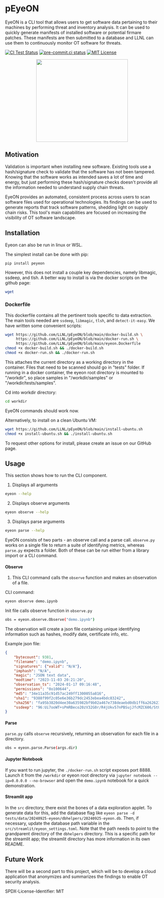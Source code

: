 # pEyeON

EyeON is a CLI tool that allows users to get software data pertaining to their machines by performing threat and inventory analysis. It can be used to quickly generate manifests of installed software or potential firmare patches. These manifests are then submitted to a database and LLNL can use them to continuously monitor OT software for threats.

[![CI Test Status](https://github.com/LLNL/pEyeON/actions/workflows/unittest.yml/badge.svg)](https://github.com/LLNL/pEyeON/actions/workflows/unittest.yml)
[![pre-commit.ci status](https://results.pre-commit.ci/badge/github/LLNL/pEyeON/main.svg)]()
[![MIT License](https://img.shields.io/badge/License-MIT-blue.svg)](https://github.com/LLNL/pEyeON/blob/main/LICENSE)

<p align="center">
<img src="Photo/EyeON_Mascot.png" width="300" height="270">

## Motivation

Validation is important when installing new software. Existing tools use a hash/signature check to validate that the software has not been tampered. Knowing that the software works as intended saves a lot of time and energy, but just performing these hash/signature checks doesn't provide all the information needed to understand supply chain threats. 

EyeON provides an automated, consistent process across users to scan software files used for operational technologies. Its findings can be used to generate reports that track software patterns, shedding light on supply chain risks. This tool's main capabilities are focused on increasing the visibility of OT software landscape. 

## Installation
Eyeon can also be run in linux or WSL.

The simplest install can be done with pip:
```bash
pip install peyeon
```

However, this does not install a couple key dependencies, namely libmagic, ssdeep, and tlsh. A better way to install is via the docker scripts on the github page:
```bash
wget 
```


### Dockerfile
This dockerfile contains all the pertinent tools specific to data extraction. The main tools needed are `ssdeep`, `libmagic`, `tlsh`, and `detect-it-easy`. We have written some convenient scripts:
```bash
wget https://github.com/LLNL/pEyeON/blob/main/docker-build.sh \
     https://github.com/LLNL/pEyeON/blob/main/docker-run.sh \
     https://github.com/LLNL/pEyeON/blob/main/eyeon.Dockerfile
chmod +x docker-build.sh && ./docker-build.sh
chmod +x docker-run.sh && ./docker-run.sh
```

This attaches the current directory as a working directory in the container. Files that need to be scanned should go in "tests" folder. If running in a docker container, the eyeon root directory is mounted to "/workdir", so place samples in "/workdir/samples" or "/workdir/tests/samples".

Cd into workdir directory:
```bash
cd workdir
```

EyeON commands should work now.

Alternatively, to install on a clean Ubuntu VM:
```bash
wget https://github.com/LLNL/pEyeON/blob/main/install-ubuntu.sh
chmod +x install-ubuntu.sh && ./install-ubuntu.sh
```

To request other options for install, please create an issue on our GitHub page.


## Usage

This section shows how to run the CLI component. 

1. Displays all arguments 
```bash
eyeon --help
```

2. Displays observe arguments 
```bash
eyeon observe --help
```

3. Displays parse arguments 
```bash
eyeon parse --help
```

EyeON consists of two parts - an observe call and a parse call. `observe.py` works on a single file to return a suite of identifying metrics, whereas `parse.py` expects a folder. Both of these can be run either from a library import or a CLI command.

#### Observe

1. This CLI command calls the `observe` function and makes an observation of a file. 

CLI command:

```bash
eyeon observe demo.ipynb
```

Init file calls observe function in `observe.py`

```bash
obs = eyeon.observe.Observe("demo.ipynb")
```
The observation will create a json file containing unique identifying information such as hashes, modify date, certificate info, etc.

Example json file:

```json
{
    "bytecount": 9381, 
    "filename": "demo.ipynb", 
    "signatures": {"valid": "N/A"}, 
    "imphash": "N/A", 
    "magic": "JSON text data", 
    "modtime": "2023-11-03 20:21:20", 
    "observation_ts": "2024-01-17 09:16:48", 
    "permissions": "0o100644", 
    "md5": "34e11a35c91d57ac249ff1300055a816", 
    "sha1": "9388f99f2c05e6e36b279dc2453ebea4bdc83242", 
    "sha256": "fa95b3820d4ee30a635982bf9b02a467e738deaebd0db1ff6a262623d762f60d", 
    "ssdeep": "96:Ui7ooWT+sPmRBeco20zV32G0r/R4jUkv57nPBSujJfcMZC606/StUbm/lGMipUQy:U/pdratRqJ3ZHStx4UA+I1jS"
}
```

#### Parse
`parse.py` calls `observe` recursively, returning an observation for each file in a directory. 

```bash
obs = eyeon.parse.Parse(args.dir)
```

#### Jupyter Notebook
If you want to run jupyter, the `./docker-run.sh` script exposes port 8888. Launch it from the `/workdir` or eyeon root directory via `jupyter notebook --ip=0.0.0.0 --no-browser` and open the `demo.ipynb` notebook for a quick demonstration.


#### Streamlit app
In the `src` directory, there exist the bones of a data exploration applet. To generate data for this, add the database flag like `eyeon parse -d tests/data/20240925-eyeon/dbhelpers/20240925-eyeon.db`. Then, if necessary, update the database path variable in the `src/streamlit/eyeon_settings.toml`. Note that the path needs to point to the grandparent directory of the `dbhelpers` directory. This is a specific path for the streamlit app; the streamlit directory has more information in its own README.


## Future Work
There will be a second part to this project, which will be to develop a cloud application that anonymizes and summarizes the findings to enable OT security analysis.

SPDX-License-Identifier: MIT
